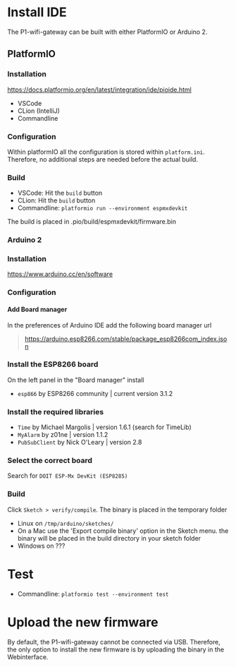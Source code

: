 # Install IDE
The P1-wifi-gateway can be built with either PlatformIO or Arduino 2.

## PlatformIO

### Installation
https://docs.platformio.org/en/latest/integration/ide/pioide.html
- VSCode
- CLion (IntelliJ)
- Commandline

### Configuration
Within platformIO all the configuration is stored within `platform.ini`. Therefore, no additional steps are needed before the actual build.

### Build
 - VSCode: Hit the `build` button
 - CLion: Hit the `build` button
 - Commandline: `platformio run --environment espmxdevkit`

The build is placed in .pio/build/espmxdevkit/firmware.bin

### Arduino 2

### Installation
https://www.arduino.cc/en/software

### Configuration
#### Add Board manager
In the preferences of Arduino IDE add the following board manager url

> https://arduino.esp8266.com/stable/package_esp8266com_index.json

### Install the ESP8266 board
On the left panel in the "Board manager" install

- `esp866` by ESP8266 community | current version 3.1.2

### Install the required libraries

- `Time` by Michael Margolis | version 1.6.1 (search for TimeLib)
- `MyAlarm` by z01ne | version 1.1.2
- `PubSubClient` by Nick O'Leary | version 2.8

### Select the correct board
Search for `DOIT ESP-Mx DevKit (ESP8285)`

### Build
Click `Sketch > verify/compile`. The binary is placed in the temporary folder

- Linux on `/tmp/arduino/sketches/`
- On a Mac use the 'Export compile binary' option in the Sketch menu.
 	the binary will be placed in the build directory in your sketch folder
- Windows on ???

# Test
- Commandline: `platformio test --environment test`

# Upload the new firmware
By default, the P1-wifi-gateway cannot be connected via USB. Therefore, the only option to install the new firmware is by uploading the binary in the Webinterface.
